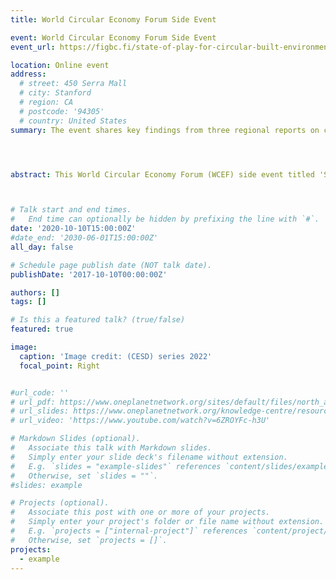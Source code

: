 ```yaml
---
title: World Circular Economy Forum Side Event 

event: World Circular Economy Forum Side Event 
event_url: https://figbc.fi/state-of-play-for-circular-built-environment-wcef

location: Online event
address:
  # street: 450 Serra Mall
  # city: Stanford
  # region: CA
  # postcode: '94305'
  # country: United States
summary: The event shares key findings from three regional reports on circularity in the built environment. Circularity assessment is discussed, and global conclusions and recommendations debated.




abstract: This World Circular Economy Forum (WCEF) side event titled 'State of Play for Circular Built Environment in Europe, Middle East and North America online Side Event' is organized by UNEP One Planet Network (OPN) Sustainable Buildings and Construction Programme (SBC). This event shares key findings from three regional reports on circularity in the built environment. Circularity assessment is discussed, and global conclusions and recommendations debated. Building professionals from different stakeholder groups and geographical regions are invited to join to define action points to share good practices and scale up implementation. Dr. Keena presents her scholarship on circular economy in the built environment as part of the UN One Planet Network, Sustainable Building and Construction (SBC) Programme’s ‘Global State of Play - Circularity in the Built Environment 2020 report specifically the regional report for North America. 



# Talk start and end times.
#   End time can optionally be hidden by prefixing the line with `#`.
date: '2020-10-10T15:00:00Z'
#date_end: '2030-06-01T15:00:00Z'
all_day: false

# Schedule page publish date (NOT talk date).
publishDate: '2017-10-10T00:00:00Z'

authors: []
tags: []

# Is this a featured talk? (true/false)
featured: true

image:
  caption: 'Image credit: (CESD) series 2022'
  focal_point: Right


#url_code: ''
# url_pdf: https://www.oneplanetnetwork.org/sites/default/files/north_america_final_201101_0.pdf
# url_slides: https://www.oneplanetnetwork.org/knowledge-centre/resources/state-play-circular-built-environment-north-america-0?page=2
# url_video: 'https://www.youtube.com/watch?v=6ZROYFc-h3U'

# Markdown Slides (optional).
#   Associate this talk with Markdown slides.
#   Simply enter your slide deck's filename without extension.
#   E.g. `slides = "example-slides"` references `content/slides/example-slides.md`.
#   Otherwise, set `slides = ""`.
#slides: example

# Projects (optional).
#   Associate this post with one or more of your projects.
#   Simply enter your project's folder or file name without extension.
#   E.g. `projects = ["internal-project"]` references `content/project/deep-learning/index.md`.
#   Otherwise, set `projects = []`.
projects:
  - example 
---
```




